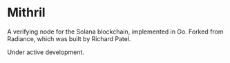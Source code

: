 # Mithril

A verifying node for the Solana blockchain, implemented in Go. Forked from Radiance, which was built by Richard Patel.

Under active development.
